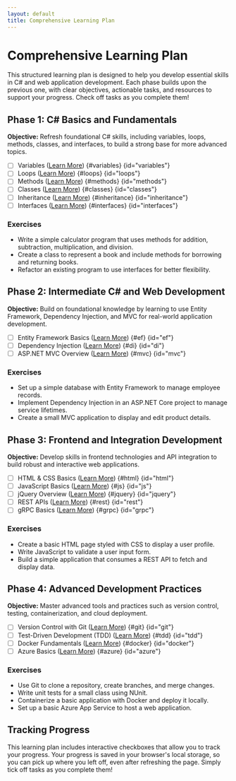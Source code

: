 ```yaml
---
layout: default
title: Comprehensive Learning Plan
---
```

# Comprehensive Learning Plan

This structured learning plan is designed to help you develop essential skills in C# and web application development. Each phase builds upon the previous one, with clear objectives, actionable tasks, and resources to support your progress. Check off tasks as you complete them!

## Phase 1: C# Basics and Fundamentals

**Objective:** Refresh foundational C# skills, including variables, loops, methods, classes, and interfaces, to build a strong base for more advanced topics.

- [ ] Variables ([Learn More](https://learn.microsoft.com/en-us/dotnet/csharp/programming-guide/types/)) {#variables} {id="variables"}
- [ ] Loops ([Learn More](https://learn.microsoft.com/en-us/dotnet/csharp/programming-guide/control-flow/for-and-foreach-loops)) {#loops} {id="loops"}
- [ ] Methods ([Learn More](https://learn.microsoft.com/en-us/dotnet/csharp/programming-guide/classes-and-structs/methods)) {#methods} {id="methods"}
- [ ] Classes ([Learn More](https://learn.microsoft.com/en-us/dotnet/csharp/programming-guide/classes-and-structs/)) {#classes} {id="classes"}
- [ ] Inheritance ([Learn More](https://learn.microsoft.com/en-us/dotnet/csharp/programming-guide/classes-and-structs/inheritance)) {#inheritance} {id="inheritance"}
- [ ] Interfaces ([Learn More](https://learn.microsoft.com/en-us/dotnet/csharp/programming-guide/interfaces/)) {#interfaces} {id="interfaces"}

### Exercises

- Write a simple calculator program that uses methods for addition, subtraction, multiplication, and division.
- Create a class to represent a book and include methods for borrowing and returning books.
- Refactor an existing program to use interfaces for better flexibility.

## Phase 2: Intermediate C# and Web Development

**Objective:** Build on foundational knowledge by learning to use Entity Framework, Dependency Injection, and MVC for real-world application development.

- [ ] Entity Framework Basics ([Learn More](https://learn.microsoft.com/en-us/ef/)) {#ef} {id="ef"}
- [ ] Dependency Injection ([Learn More](https://learn.microsoft.com/en-us/dotnet/core/extensions/dependency-injection)) {#di} {id="di"}
- [ ] ASP.NET MVC Overview ([Learn More](https://learn.microsoft.com/en-us/aspnet/mvc/overview/older-versions-1/introduction/getting-started-with-mvc)) {#mvc} {id="mvc"}

### Exercises

- Set up a simple database with Entity Framework to manage employee records.
- Implement Dependency Injection in an ASP.NET Core project to manage service lifetimes.
- Create a small MVC application to display and edit product details.

## Phase 3: Frontend and Integration Development

**Objective:** Develop skills in frontend technologies and API integration to build robust and interactive web applications.

- [ ] HTML & CSS Basics ([Learn More](https://developer.mozilla.org/en-US/docs/Web/HTML)) {#html} {id="html"}
- [ ] JavaScript Basics ([Learn More](https://developer.mozilla.org/en-US/docs/Web/JavaScript/Guide)) {#js} {id="js"}
- [ ] jQuery Overview ([Learn More](https://learn.jquery.com/)) {#jquery} {id="jquery"}
- [ ] REST APIs ([Learn More](https://learn.microsoft.com/en-us/azure/architecture/best-practices/api-design)) {#rest} {id="rest"}
- [ ] gRPC Basics ([Learn More](https://learn.microsoft.com/en-us/aspnet/core/grpc/)) {#grpc} {id="grpc"}

### Exercises

- Create a basic HTML page styled with CSS to display a user profile.
- Write JavaScript to validate a user input form.
- Build a simple application that consumes a REST API to fetch and display data.

## Phase 4: Advanced Development Practices

**Objective:** Master advanced tools and practices such as version control, testing, containerization, and cloud deployment.

- [ ] Version Control with Git ([Learn More](https://git-scm.com/doc)) {#git} {id="git"}
- [ ] Test-Driven Development (TDD) ([Learn More](https://learn.microsoft.com/en-us/dotnet/core/testing/)) {#tdd} {id="tdd"}
- [ ] Docker Fundamentals ([Learn More](https://docs.docker.com/get-started/)) {#docker} {id="docker"}
- [ ] Azure Basics ([Learn More](https://learn.microsoft.com/en-us/azure/)) {#azure} {id="azure"}

### Exercises

- Use Git to clone a repository, create branches, and merge changes.
- Write unit tests for a small class using NUnit.
- Containerize a basic application with Docker and deploy it locally.
- Set up a basic Azure App Service to host a web application.

## Tracking Progress

This learning plan includes interactive checkboxes that allow you to track your progress. Your progress is saved in your browser's local storage, so you can pick up where you left off, even after refreshing the page. Simply tick off tasks as you complete them!

<script src="https://cdn.jsdelivr.net/npm/@supabase/supabase-js"></script>
<script>
document.addEventListener('DOMContentLoaded', (event) => {
    const supabaseUrl = 'https://ybmiidwzwcofexmyziad.supabase.co';
    const supabaseKey = 'eyJhbGciOiJIUzI1NiIsInR5cCI6IkpXVCJ9.eyJpc3MiOiJzdXBhYmFzZSIsInJlZiI6InlibWlpZHd6d2NvZmV4bXl6aWFkIiwicm9sZSI6InNlcnZpY2Vfcm9sZSIsImlhdCI6MTczNzM3ODYzNSwiZXhwIjoyMDUyOTU0NjM1fQ.F4zSCQLRKcBULRV6yRb2HX_k0-RptBj9UcgIfn0ni8Q';
    const supabase = supabase.createClient(supabaseUrl, supabaseKey);

    const checkboxes = document.querySelectorAll('input[type="checkbox"]');

    // Load checkbox states from the server
    supabase
        .from('checkboxes')
        .select('*')
        .then(response => {
            response.data.forEach(item => {
                const checkbox = document.getElementById(item.id);
                if (checkbox) {
                    checkbox.checked = item.checked;
                }
            });
        });

    // Save checkbox state to the server
    checkboxes.forEach(checkbox => {
        checkbox.addEventListener('change', (event) => {
            const id = event.target.id;
            const checked = event.target.checked;

            supabase
                .from('checkboxes')
                .upsert({ id, checked })
                .then(response => {
                    console.log('Checkbox state saved');
                });
        });
    });
});
</script>
